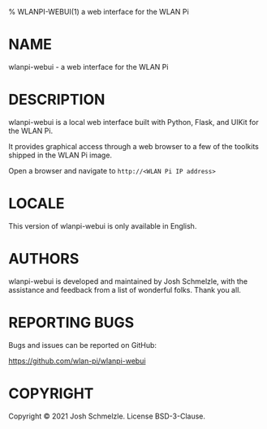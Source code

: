 % WLANPI-WEBUI(1) a web interface for the WLAN Pi

# NAME

wlanpi-webui - a web interface for the WLAN Pi

# DESCRIPTION

wlanpi-webui is a local web interface built with Python, Flask, and UIKit for the WLAN Pi.

It provides graphical access through a web browser to a few of the toolkits shipped in the WLAN Pi image.

Open a browser and navigate to `http://<WLAN Pi IP address>`

# LOCALE

This version of wlanpi-webui is only available in English.

# AUTHORS

wlanpi-webui is developed and maintained by Josh Schmelzle, with the assistance
and feedback from a list of wonderful folks. Thank you all.

# REPORTING BUGS

Bugs and issues can be reported on GitHub:

https://github.com/wlan-pi/wlanpi-webui

# COPYRIGHT

Copyright © 2021 Josh Schmelzle. License BSD-3-Clause.